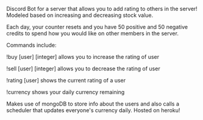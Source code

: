 Discord Bot for a server that allows you to add rating to others in the server! Modeled based on increasing and decreasing stock value.

Each day, your counter resets and you have 50 positive and 50 negative credits
to spend how you would like on other members in the server.

Commands include:

!buy [user] [integer] allows you to increase the rating of user

!sell [user] [integer] allows you to decrease the rating of user

!rating [user] shows the current rating of a user

!currency shows your daily currency remaining

Makes use of mongoDB to store info about the users and also calls a scheduler that updates everyone's currency daily.
Hosted on heroku!
